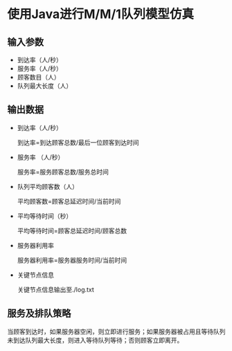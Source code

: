 # 使用Java进行M/M/1队列模型仿真

## 输入参数

+ 到达率（人/秒）
+ 服务率（人/秒）
+ 顾客数目（人）
+ 队列最大长度（人）

## 输出数据

+ 到达率（人/秒）

  到达率=到达顾客总数/最后一位顾客到达时间

+ 服务率 （人/秒）

  服务率=服务顾客总数/服务总时间

+ 队列平均顾客数（人）

  平均顾客数=顾客总延迟时间/当前时间

+ 平均等待时间（秒）

  平均等待时间=顾客总延迟时间/顾客总数

+ 服务器利用率

  服务器利用率=服务器服务时间/当前时间

+ 关键节点信息

  关键节点信息输出至./log.txt

## 服务及排队策略

当顾客到达时，如果服务器空闲，则立即进行服务；如果服务器被占用且等待队列未到达队列最大长度，则进入等待队列等待；否则顾客立即离开。
